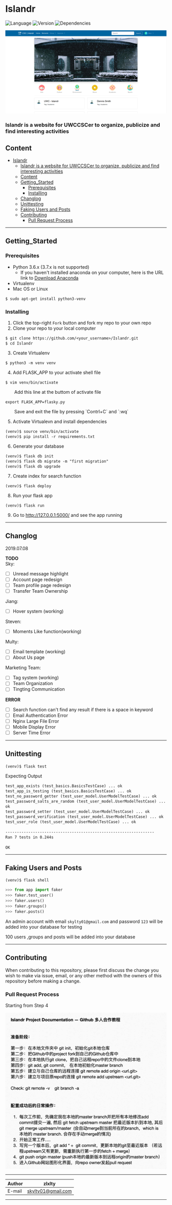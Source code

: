 Islandr 
=====
![Language](https://img.shields.io/badge/language-python-green.svg)  ![Version](https://img.shields.io/badge/version-0.1.0-yellow.svg)    ![Dependencies](https://img.shields.io/badge/dependencies-up_to_date-green.svg)
<div align=center><img src="app/static/pic/cover.png"/></div>

### Islandr is a website for UWCCSCer to organize, publicize and find interesting activities

## Content
- [Islandr](#Islandr)
    - [Islandr is a website for UWCCSCer to organize, publicize and find interesting activities](#Islandr-is-a-website-for-UWCCSCer-to-organize-publicize-and-find-interesting-activities)
  - [Content](#Content)
  - [Getting_Started](#GettingStarted)
    - [Prerequisites](#Prerequisites)
    - [Installing](#Installing)
  - [Changlog](#Changlog)
  - [Unittesting](#Unittesting)
  - [Faking Users and Posts](#Faking-Users-and-Posts)
  - [Contributing](#Contributing)
    - [Pull Request Process](#Pull-Request-Process)

***
## Getting_Started
### Prerequisites
* Python 3.6.x (3.7.x is not supported)
  * If you haven't installed anaconda on your computer, here is the URL link to [Download Anaconda](https://www.anaconda.com/download)
* Virtualenv
* Mac OS or Linux
```
$ sudo apt-get install python3-venv
```
### Installing
1. Click the top-right `Fork` button and fork my repo to your own repo
2. Clone your repo to your local computer
```
$ git clone https://github.com/<your_username>/Islandr.git
$ cd Islandr
```
3. Create Virtualenv
```
$ python3 -m venv venv
```
4. Add FLASK_APP to your activate shell file
```
$ vim venv/bin/activate
```
<p style="text-indent:2em;">Add this line at the buttom of activate file</p>

```shell
export FLASK_APP=flasky.py
```
<p style="text-indent:2em;">Save and exit the file by pressing `Contrl+C` and `:wq`</p>  

5. Activate Virtualevn and install dependencies
```
(venv)$ source venv/bin/activate
(venv)$ pip install -r requirements.txt
```
6. Generate your database
```
(venv)$ flask db init
(venv)$ flask db migrate -m "first migration"
(venv)$ flask db upgrade
```
7. Create index for search function
```
(venv)$ flask deploy
```
8. Run your flask app
```
(venv)$ flask run
```
9. Go to http://127.0.0.1:5000/ and see the app running

***
## Changlog
2019.07.08

**TODO**  
Sky: 
- [ ] Unread message highlight
- [ ] Account page redesign
- [ ] Team profile page redesign
- [ ] Transfer Team Ownership

Jiang:
- [ ] Hover system (working)

Steven:
- [ ] Moments Like function(working)

Multy:
- [ ] Email template (working)
- [ ] About Us page

Marketing Team:
- [ ] Tag system (working)
- [ ] Team Organization
- [ ] Tingting Communication

**ERROR**
- [ ] Search function can't find any result if there is a space in keyword
- [ ] Email Authentication Error
- [ ] Nginx Large File Error
- [ ] Mobile Display Error
- [ ] Server Time Error

***
## Unittesting
```
(venv)$ flask test
```
Expecting Output
```
test_app_exists (test_basics.BasicsTestCase) ... ok
test_app_is_testing (test_basics.BasicsTestCase) ... ok
test_no_password_getter (test_user_model.UserModelTestCase) ... ok
test_password_salts_are_random (test_user_model.UserModelTestCase) ... ok
test_password_setter (test_user_model.UserModelTestCase) ... ok
test_password_verification (test_user_model.UserModelTestCase) ... ok
test_user_role (test_user_model.UserModelTestCase) ... ok

-----------------------------------------------------------------
Ran 7 tests in 0.244s

OK
```

***
## Faking Users and Posts
```
(venv)$ flask shell
```
```python
>>> from app import faker
>>> faker.test_user()
>>> faker.users()
>>> faker.groups()
>>> faker.posts()
```
An admin account with email `skylty01@gmail.com` and password `123` will be added into your database for testing

100 users ,groups and posts will be added into your database

***
## Contributing
When contributing to this repository, please first discuss the change you wish to make via issue, email, or any other method with the owners of this repository before making a change.
### Pull Request Process
Starting from Step 4
<div align=center><img width="800px" src="app/static/pic/contribute.jpg"/></div>

****

|Author|zlxlty|
|---|---|
|E-mail|skylty01@gmail.com|


****

